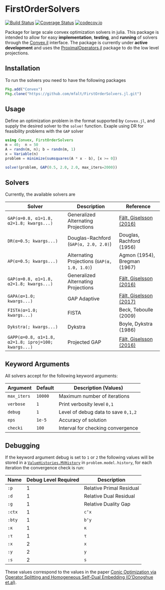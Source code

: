 # FirstOrderSolvers

[![Build Status](https://travis-ci.org/mfalt/FirstOrderSolvers.jl.svg?branch=master)](https://travis-ci.org/mfalt/FirstOrderSolvers.jl)
[![Coverage Status](https://coveralls.io/repos/mfalt/FirstOrderSolvers.jl/badge.svg?branch=master&service=github)](https://coveralls.io/github/mfalt/FirstOrderSolvers.jl?branch=master)
[![codecov.io](http://codecov.io/github/mfalt/FirstOrderSolvers.jl/coverage.svg?branch=master)](http://codecov.io/github/mfalt/FirstOrderSolvers.jl?branch=master)

Package for large scale convex optimization solvers in julia. This package is intended to allow for easy **implementation**, **testing**, and **running** of solvers through the [Convex.jl](https://github.com/JuliaOpt/Convex.jl) interface.
The package is currently under **active development** and uses the [ProximalOperators.jl](https://github.com/kul-forbes/ProximalOperators.jl) package to do the low level projections.

## Installation
To run the solvers you need to have the following packages
```julia
Pkg.add("Convex")
Pkg.clone("https://github.com/mfalt/FirstOrderSolvers.jl.git")
```

## Usage
Define an optimization problem in the format supported by `Convex.jl`, and supply the desired solver to the `solve!` function. Exaple using DR for feasibility problems with the `GAP` solver 
```julia
using Convex, FirstOrderSolvers
m = 40;  n = 50
A = randn(m, n); b = randn(m, 1)
x = Variable(n)
problem = minimize(sumsquares(A * x - b), [x >= 0])

solve!(problem, GAP(0.5, 2.0, 2.0, max_iters=2000))
```

## Solvers
Currently, the available solvers are

| Solver | Description | Reference |
| --- | --- | --- |
| `GAP(α=0.8, α1=1.8, α2=1.8; kwargs...)` | Generalized Alternating Projections |  [Fält, Giselsson (2016)](https://arxiv.org/abs/1609.05920) |
| `DR(α=0.5; kwargs...)` | Douglas-Rachford (`GAP(α, 2.0, 2.0)`)  | Douglas, Rachford (1956) |
| `AP(α=0.5; kwargs...)` | Alternating Projections (`GAP(α, 1.0, 1.0)`)  | Agmon (1954), Bregman (1967) |
| `GAP(α=0.8, α1=1.8, α2=1.8; kwargs...)` | Generalized Alternating Projections | [Fält, Giselsson (2016)](https://arxiv.org/abs/1609.05920) |
| `GAPA(α=1.0; kwargs...)` | GAP Adaptive | [Fält, Giselsson (2017)](https://arxiv.org/abs/1703.10547) |
| `FISTA(α=1.0; kwargs...)` | FISTA |  Beck, Teboulle (2009) |
| `Dykstra(; kwargs...)` | Dykstra | Boyle, Dykstra (1986) |
| `GAPP(α=0.8, α1=1.8, α2=1.8; iproj=100; kwargs...)` | Projected GAP | [Fält, Giselsson (2016)](https://arxiv.org/abs/1609.05920)  |

## Keyword Arguments
All solvers accept for the following keyword arguments:

| Argument    | Default | Description (Values)                |
| ---         | ---     | ---                                 |
| `max_iters` | `10000` | Maximum number of iterations        |
| `verbose`   | `1`     |  Print verbosity level `0,1`        |
| `debug`     | `1`     | Level of debug data to save `0,1,2` |
| `eps`       | `1e-5`  | Accuracy of solution                |
| `checki`    | `100`   | Interval for checking convergence   |

## Debugging
If the keyword argument debug is set to `1` or `2` the following values will be stored in a [`ValueHistories.MVHistory`](https://github.com/JuliaPackageMirrors/ValueHistories.jl) in  `problem.model.history`, for each iteration the convergence check is run:

| Name        | Debug Level Required | Description |
| ---         | ---                  | ---                  |
| `:p`        | 1 | Relative Primal Residual |
| `:d`        | 1 | Relative Dual Residual |
| `:g`        | 1 | Relative Duality Gap |
| `:ctx`      | 1 | `cᵀx` |
| `:bty`      | 1 | `bᵀy` |
| `:κ`        | 1 | `κ` |
| `:τ`        | 1 | `τ` |
| `:x`        | 2 | `x` |
| `:y`        | 2 | `y` |
| `:s`        | 2 | `s` |

These values correspond to the values in the paper [Conic Optimization via Operator Splitting and Homogeneous Self-Dual Embedding (O'Donoghue et.al)](https://arxiv.org/abs/1312.3039).
